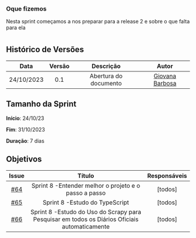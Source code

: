 ### Oque fizemos

Nesta sprint começamos a nos preparar para a release 2 e sobre o que falta para ela

#
## Histórico de Versões

| Data       | Versão | Descrição                                 | Autor             |
| :--------: | :----: | :--------------------:                    | :---------------: |
| 24/10/2023 |  0.1   | Abertura do documento                     | [Giovana Barbosa ](https://github.com/gio221) |

## Tamanho da Sprint

**Início**: 24/10/23

**Fim**: 31/10/2023

**Duração**: 7 dias

## Objetivos
|                            Issue                             |              Título               |                    Responsáveis                     |
| :----------------------------------------------------------: | :-------------------------------: | :-------------------------------------------------: |
| [#64](https://github.com/unb-mds/2023-2-Squad07/issues/64) |  Sprint 8 -Entender melhor o projeto e o passo a passo  |[todos]|
| [#65](https://github.com/unb-mds/2023-2-Squad07/issues/65) |  Sprint 8 -Estudo do TypeScript  |[todos]|
| [#66](https://github.com/unb-mds/2023-2-Squad07/issues/66) |  Sprint 8 -Estudo do Uso do Scrapy para Pesquisar em todos os Diários Oficiais automaticamente  |[todos]  |